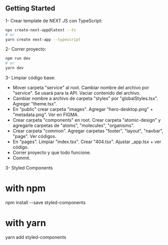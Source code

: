 ## Getting Started

1- Crear template de NEXT JS con TypeScript:

```bash
npx create-next-app@latest --ts
# or
yarn create next-app --typescript
```

2- Correr proyecto:

```bash
npm run dev
# or
yarn dev
```

3- Limpiar código base:

- Mover carpeta "service" al root. Cambiar nombre del archivo por "service". Se usará para la API. Vaciar contenido del archivo.
- Cambiar nombre a archivo de carpeta "styles" por "globalStyles.tsx". Agregar "theme.tsx".
- En "public" crear carpeta "images". Agregar "hero-desktop.png" + "metadata.png". Ver en FIGMA.
- Crear carpeta "components" en root. Crear carpeta "atomic-design" y agregarle carpetas de "atoms", "molecules", "organisms".
- Crear carpeta "common". Agregar carpetas "footer", "layout", "navbar", "page". Ver códigos.
- En "pages". Limpiar "index.tsx". Crear "404.tsx". Ajustar \_app.tsx + ver código.
- Correr proyecto y que todo funcione.
- Commit.

3- Styled Components

# with npm

npm install --save styled-components

# with yarn

yarn add styled-components
